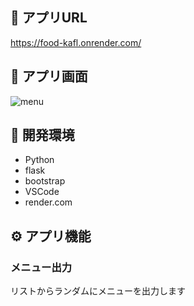 ## :fork_and_knife: アプリURL

https://food-kafl.onrender.com/

## :fork_and_knife: アプリ画面

![menu](https://github.com/user-attachments/assets/b307f60f-c2de-411f-b3ce-0ed294a859a4)

## :fork_and_knife: 開発環境 

- Python
- flask
- bootstrap
- VSCode
- render.com

## :gear: アプリ機能

### メニュー出力

リストからランダムにメニューを出力します

